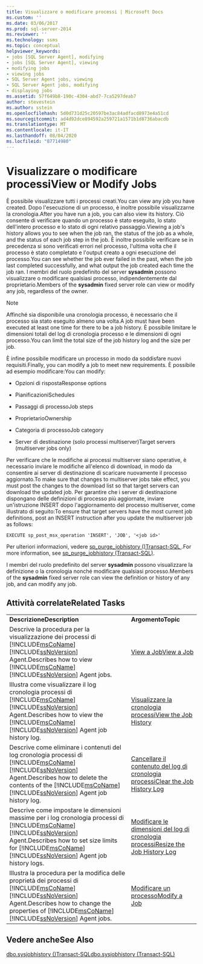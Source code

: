 ```yaml
---
title: Visualizzare o modificare processi | Microsoft Docs
ms.custom: ''
ms.date: 03/06/2017
ms.prod: sql-server-2014
ms.reviewer: ''
ms.technology: ssms
ms.topic: conceptual
helpviewer_keywords:
- jobs [SQL Server Agent], modifying
- jobs [SQL Server Agent], viewing
- modifying jobs
- viewing jobs
- SQL Server Agent jobs, viewing
- SQL Server Agent jobs, modifying
- displaying jobs
ms.assetid: 57f649b8-190c-4304-abd7-7ca5297deab7
author: stevestein
ms.author: sstein
ms.openlocfilehash: 5d0d731d25c20597be3ac84adfacd8973e4a51cd
ms.sourcegitcommit: ad4d92dce894592a259721a1571b1d8736abacdb
ms.translationtype: MT
ms.contentlocale: it-IT
ms.lasthandoff: 08/04/2020
ms.locfileid: "87714980"
---
```

# <a name="view-or-modify-jobs"></a><span data-ttu-id="30a8d-102">Visualizzare o modificare processi</span><span class="sxs-lookup"><span data-stu-id="30a8d-102">View or Modify Jobs</span></span>
  <span data-ttu-id="30a8d-103">È possibile visualizzare tutti i processi creati.</span><span class="sxs-lookup"><span data-stu-id="30a8d-103">You can view any job you have created.</span></span> <span data-ttu-id="30a8d-104">Dopo l'esecuzione di un processo, è inoltre possibile visualizzarne la cronologia.</span><span class="sxs-lookup"><span data-stu-id="30a8d-104">After you have run a job, you can also view its history.</span></span> <span data-ttu-id="30a8d-105">Ciò consente di verificare quando un processo è stato eseguito, lo stato dell'intero processo e lo stato di ogni relativo passaggio.</span><span class="sxs-lookup"><span data-stu-id="30a8d-105">Viewing a job's history allows you to see when the job ran, the status of the job as a whole, and the status of each job step in the job.</span></span> <span data-ttu-id="30a8d-106">È inoltre possibile verificare se in precedenza si sono verificati errori nel processo, l'ultima volta che il processo è stato completato e l'output creato a ogni esecuzione del processo.</span><span class="sxs-lookup"><span data-stu-id="30a8d-106">You can see whether the job ever failed in the past, when the job last completed successfully, and what output the job created each time the job ran.</span></span> <span data-ttu-id="30a8d-107">I membri del ruolo predefinito del server **sysadmin** possono visualizzare o modificare qualsiasi processo, indipendentemente dal proprietario.</span><span class="sxs-lookup"><span data-stu-id="30a8d-107">Members of the **sysadmin** fixed server role can view or modify any job, regardless of the owner.</span></span>  
  
> [!NOTE]  
>  <span data-ttu-id="30a8d-108">Affinché sia disponibile una cronologia processo, è necessario che il processo sia stato eseguito almeno una volta.</span><span class="sxs-lookup"><span data-stu-id="30a8d-108">A job must have been executed at least one time for there to be a job history.</span></span> <span data-ttu-id="30a8d-109">È possibile limitare le dimensioni totali del log di cronologia processo e le dimensioni di ogni processo.</span><span class="sxs-lookup"><span data-stu-id="30a8d-109">You can limit the total size of the job history log and the size per job.</span></span>  
  
 <span data-ttu-id="30a8d-110">È infine possibile modificare un processo in modo da soddisfare nuovi requisiti.</span><span class="sxs-lookup"><span data-stu-id="30a8d-110">Finally, you can modify a job to meet new requirements.</span></span> <span data-ttu-id="30a8d-111">È possibile ad esempio modificare:</span><span class="sxs-lookup"><span data-stu-id="30a8d-111">You can modify:</span></span>  
  
-   <span data-ttu-id="30a8d-112">Opzioni di risposta</span><span class="sxs-lookup"><span data-stu-id="30a8d-112">Response options</span></span>  
  
-   <span data-ttu-id="30a8d-113">Pianificazioni</span><span class="sxs-lookup"><span data-stu-id="30a8d-113">Schedules</span></span>  
  
-   <span data-ttu-id="30a8d-114">Passaggi di processo</span><span class="sxs-lookup"><span data-stu-id="30a8d-114">Job steps</span></span>  
  
-   <span data-ttu-id="30a8d-115">Proprietario</span><span class="sxs-lookup"><span data-stu-id="30a8d-115">Ownership</span></span>  
  
-   <span data-ttu-id="30a8d-116">Categoria di processo</span><span class="sxs-lookup"><span data-stu-id="30a8d-116">Job category</span></span>  
  
-   <span data-ttu-id="30a8d-117">Server di destinazione (solo processi multiserver)</span><span class="sxs-lookup"><span data-stu-id="30a8d-117">Target servers (multiserver jobs only)</span></span>  
  
 <span data-ttu-id="30a8d-118">Per verificare che le modifiche ai processi multiserver siano operative, è necessario inviare le modifiche all'elenco di download, in modo da consentire ai server di destinazione di scaricare nuovamente il processo aggiornato.</span><span class="sxs-lookup"><span data-stu-id="30a8d-118">To make sure that changes to multiserver jobs take effect, you must post the changes to the download list so that target servers can download the updated job.</span></span> <span data-ttu-id="30a8d-119">Per garantire che i server di destinazione dispongano delle definizioni di processo più aggiornate, inviare un'istruzione INSERT dopo l'aggiornamento del processo multiserver, come illustrato di seguito:</span><span class="sxs-lookup"><span data-stu-id="30a8d-119">To ensure that target servers have the most current job definitions, post an INSERT instruction after you update the multiserver job as follows:</span></span>  
  
```  
EXECUTE sp_post_msx_operation 'INSERT', 'JOB', '<job id>'  
```  
  
 <span data-ttu-id="30a8d-120">Per ulteriori informazioni, vedere [sp_purge_jobhistory &#40;&#41;Transact-SQL ](/sql/relational-databases/system-stored-procedures/sp-purge-jobhistory-transact-sql).</span><span class="sxs-lookup"><span data-stu-id="30a8d-120">For more information, see [sp_purge_jobhistory &#40;Transact-SQL&#41;](/sql/relational-databases/system-stored-procedures/sp-purge-jobhistory-transact-sql).</span></span>  
  
 <span data-ttu-id="30a8d-121">I membri del ruolo predefinito del server **sysadmin** possono visualizzare la definizione o la cronologia nonché modificare qualsiasi processo.</span><span class="sxs-lookup"><span data-stu-id="30a8d-121">Members of the **sysadmin** fixed server role can view the definition or history of any job, and can modify any job.</span></span>  
  
## <a name="related-tasks"></a><span data-ttu-id="30a8d-122">Attività correlate</span><span class="sxs-lookup"><span data-stu-id="30a8d-122">Related Tasks</span></span>  
  
|||  
|-|-|  
|<span data-ttu-id="30a8d-123">**Descrizione**</span><span class="sxs-lookup"><span data-stu-id="30a8d-123">**Description**</span></span>|<span data-ttu-id="30a8d-124">**Argomento**</span><span class="sxs-lookup"><span data-stu-id="30a8d-124">**Topic**</span></span>|  
|<span data-ttu-id="30a8d-125">Descrive la procedura per la visualizzazione dei processi di [!INCLUDE[msCoName](../../../includes/msconame-md.md)][!INCLUDE[ssNoVersion](../../../includes/ssnoversion-md.md)] Agent.</span><span class="sxs-lookup"><span data-stu-id="30a8d-125">Describes how to view [!INCLUDE[msCoName](../../../includes/msconame-md.md)][!INCLUDE[ssNoVersion](../../../includes/ssnoversion-md.md)] Agent jobs.</span></span>|[<span data-ttu-id="30a8d-126">View a Job</span><span class="sxs-lookup"><span data-stu-id="30a8d-126">View a Job</span></span>](view-a-job.md)|  
|<span data-ttu-id="30a8d-127">Illustra come visualizzare il log cronologia processi di [!INCLUDE[msCoName](../../../includes/msconame-md.md)][!INCLUDE[ssNoVersion](../../../includes/ssnoversion-md.md)] Agent.</span><span class="sxs-lookup"><span data-stu-id="30a8d-127">Describes how to view the [!INCLUDE[msCoName](../../../includes/msconame-md.md)][!INCLUDE[ssNoVersion](../../../includes/ssnoversion-md.md)] Agent job history log.</span></span>|[<span data-ttu-id="30a8d-128">Visualizzare la cronologia processi</span><span class="sxs-lookup"><span data-stu-id="30a8d-128">View the Job History</span></span>](view-the-job-history.md)|  
|<span data-ttu-id="30a8d-129">Descrive come eliminare i contenuti del log cronologia processi di [!INCLUDE[msCoName](../../../includes/msconame-md.md)][!INCLUDE[ssNoVersion](../../../includes/ssnoversion-md.md)] Agent.</span><span class="sxs-lookup"><span data-stu-id="30a8d-129">Describes how to delete the contents of the [!INCLUDE[msCoName](../../../includes/msconame-md.md)][!INCLUDE[ssNoVersion](../../../includes/ssnoversion-md.md)] Agent job history log.</span></span>|[<span data-ttu-id="30a8d-130">Cancellare il contenuto del log di cronologia processi</span><span class="sxs-lookup"><span data-stu-id="30a8d-130">Clear the Job History Log</span></span>](clear-the-job-history-log.md)|  
|<span data-ttu-id="30a8d-131">Descrive come impostare le dimensioni massime per i log cronologia processi di [!INCLUDE[msCoName](../../../includes/msconame-md.md)][!INCLUDE[ssNoVersion](../../../includes/ssnoversion-md.md)] Agent.</span><span class="sxs-lookup"><span data-stu-id="30a8d-131">Describes how to set size limits for [!INCLUDE[msCoName](../../../includes/msconame-md.md)][!INCLUDE[ssNoVersion](../../../includes/ssnoversion-md.md)] Agent job history logs.</span></span>|[<span data-ttu-id="30a8d-132">Modificare le dimensioni del log di cronologia processi</span><span class="sxs-lookup"><span data-stu-id="30a8d-132">Resize the Job History Log</span></span>](resize-the-job-history-log.md)|  
|<span data-ttu-id="30a8d-133">Illustra la procedura per la modifica delle proprietà dei processi di [!INCLUDE[msCoName](../../../includes/msconame-md.md)][!INCLUDE[ssNoVersion](../../../includes/ssnoversion-md.md)] Agent.</span><span class="sxs-lookup"><span data-stu-id="30a8d-133">Describes how to change the properties of [!INCLUDE[msCoName](../../../includes/msconame-md.md)][!INCLUDE[ssNoVersion](../../../includes/ssnoversion-md.md)] Agent jobs.</span></span>|[<span data-ttu-id="30a8d-134">Modificare un processo</span><span class="sxs-lookup"><span data-stu-id="30a8d-134">Modify a Job</span></span>](modify-a-job.md)|  
  
## <a name="see-also"></a><span data-ttu-id="30a8d-135">Vedere anche</span><span class="sxs-lookup"><span data-stu-id="30a8d-135">See Also</span></span>  
 [<span data-ttu-id="30a8d-136">dbo.sysjobhistory &#40;&#41;Transact-SQL</span><span class="sxs-lookup"><span data-stu-id="30a8d-136">dbo.sysjobhistory &#40;Transact-SQL&#41;</span></span>](/sql/relational-databases/system-tables/dbo-sysjobhistory-transact-sql)  
  
  
